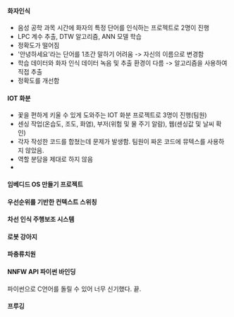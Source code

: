 ####  화자인식
- 음성 공학 과목 시간에 화자의 특정 단어를 인식하는 프로젝트로 2명이 진행
- LPC 계수 추출, DTW 알고리즘, ANN 모델 학습
- 정확도가 떨어짐
- '안녕하세요'라는 단어를 1초간 말하기 어려움 -> 자신의 이름으로 변경함
- 학습 데이터와 화자 인식 데이터 녹음 및 추출 환경이 다름 -> 알고리즘을 사용하여 직접 추출
- 정확도를 개선함
####  IOT 화분
- 꽃을 편하게 키울 수 있게 도와주는 IOT 화분 프로젝트로 3명이 진행(팀원)
- 센싱 작업(온습도, 조도, 화염), 부저(위험 및 물 주기 알람), 웹(센싱값 및 날씨 확인)
- 각자 작성한 코드를 합쳤는데 문제가 발생함. 팀원이 짜온 코드에 뮤텍스를 사용하지 않았음.
- 역할 분담을 제대로 하지 않음
- 
#### 임베디드 OS 만들기 프로젝트
####  우선순위를 기반한 컨텍스트 스위칭
####  차선 인식 주행보조 시스템
####  로봇 강아지
####  파충류치원
####  NNFW API 파이썬 바인딩
파이썬으로 C언어를 돌릴 수 있어 너무 신기했다. 끝.
####  프루깅

